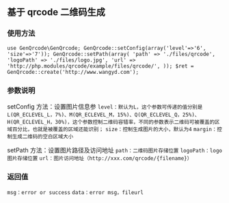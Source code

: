 ## 基于 qrcode 二维码生成

### 使用方法
``
use GenQrcode\GenQrcode;
GenQrcode::setConfig(array('level'=>'6', 'size'=>'7'));
GenQrcode::setPath(array(
    'path' => './files/qrcode',
    'logoPath' => './files/logo.jpg',
    'url' => 'http://php.modules/qrcode/example/files/qrcode/',
));
$ret = GenQrcode::create('http://www.wangyd.com');
``

### 参数说明

setConfig 方法：设置图片信息参
`level：默认为L，这个参数可传递的值分别是L(QR_ECLEVEL_L，7%)、M(QR_ECLEVEL_M，15%)、Q(QR_ECLEVEL_Q，25%)、H(QR_ECLEVEL_H，30%)，这个参数控制二维码容错率，不同的参数表示二维码可被覆盖的区域百分比，也就是被覆盖的区域还能识别；`
`size：控制生成图片的大小，默认为4`
`margin：控制生成二维码的空白区域大小`

setPath 方法：设置图片路径及访问地址
`path：二维码图片存储位置`
`logoPath：logo图片存储位置`
`url：图片访问地址（http://xxx.com/qrcode/{filename}）`

### 返回值
`msg：error or success`
`data：error msg，fileurl`